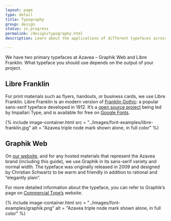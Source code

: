 ```yaml
---
layout: page
type: detail
title: Typography
group: design
status: in_progress
permalink: /design/typography.html
description: Learn about the applications of different typefaces across our brand materials.

---
```

We have two primary typefaces at Azavea – Graphik Web and Libre Franklin. What typeface you should use depends on the output of your project.

## Libre Franklin
For print materials such as flyers, handouts, or business cards, we use Libre Franklin. Libre Franklin is an modern version of [Franklin Gothic](https://en.wikipedia.org/wiki/Franklin_Gothic): a popular sans-serif typeface developed in 1912. It’s a [open source project](https://github.com/impallari/Libre-Franklin) being led by Impallari Type, and is available for free on [Google Fonts](https://fonts.google.com/specimen/Libre+Franklin).

{% include image-container.html
  src =  "../images/font-examples/libre-franklin.jpg"
  alt =  "Azavea triple node mark shown alone, in full color"
%}

## Graphik Web
On [our website,](azavea.com) and for any hosted materials that represent the Azavea brand (including this guide), we use Graphik in its sans-serif variety and normal width. The typeface was originally released in 2009 and designed by Christian Schwartz to be warm and friendly in addition to rational and “elegantly plain”.

For more detailed information about the typeface, you can refer to Graphik’s page on [Commercial Type’s](https://commercialtype.com/catalog/graphik) website.

{% include image-container.html
  src =  "../images/font-examples/graphik.png"
  alt =  "Azavea triple node mark shown alone, in full color"
%}
